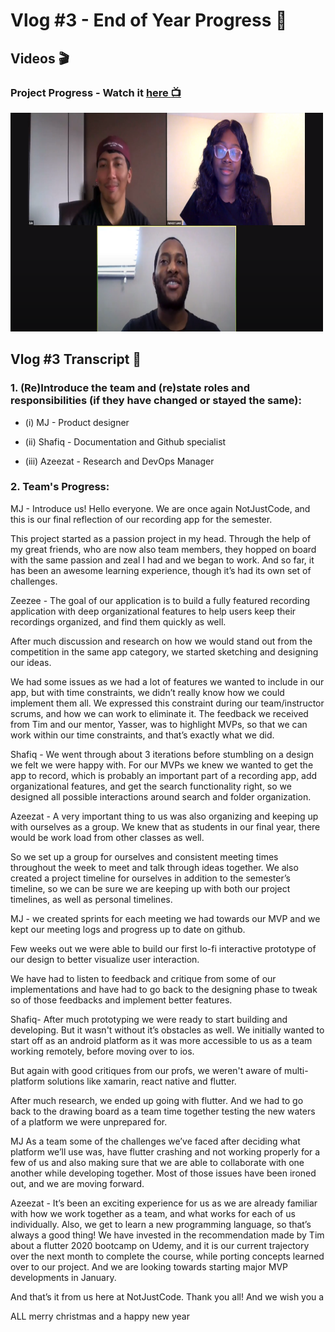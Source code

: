 # Vlog #3 - End of Year Progress :movie_camera:

## Videos :clapper:

### Project Progress - Watch it [here :tv:](https://www.youtube.com/watch?v=tVs_teoBS_A&ab_channel=NotAToaster94)
[<img src="https://github.com/NotJustCode3/The_Complete_Recorder/blob/main/Documentation/Miscellaneous/vlog3_thumbnail.png" width="500" height="350">](https://www.youtube.com/watch?v=tVs_teoBS_A&ab_channel=NotAToaster94)

## Vlog #3 Transcript :scroll:

### **1. (Re)Introduce the team and (re)state roles and responsibilities (if they have changed or stayed the same):**

  - (i)    MJ - Product designer
  
  - (ii)   Shafiq - Documentation and Github specialist

  - (iii)  Azeezat - Research and DevOps Manager

### **2. Team's Progress:**

MJ - Introduce us!
Hello everyone. We are once again NotJustCode, and this is our final reflection of our recording app for the semester.

This project started as a passion project in my head. Through the help of my great friends, who are now also team members, they hopped on board with the same passion and zeal I had and we began to work. And so far, it has been an awesome learning experience, though it’s had its own set of challenges.

Zeezee - The goal of our application is to build a fully featured recording application with deep organizational features to help users keep their recordings organized, and find them quickly as well. 

After much discussion and research on how we would stand out from the competition in the same app category, we started sketching and designing our ideas. 

We had some issues as we had a lot of features we wanted to include in our app, but with time constraints, we didn’t really know how we could implement them all. We expressed this constraint during our team/instructor scrums, and how we can work to eliminate it. The feedback we received from Tim and our mentor, Yasser, was to highlight MVPs, so that we can work within our time constraints, and that’s exactly what we did.

Shafiq - We went through about 3 iterations before stumbling on a design we felt we were happy with. For our MVPs we knew we wanted to get the app to record, which is probably an important part of a recording app, add organizational features, and get the search functionality right, so we designed all possible interactions around search and folder organization. 

Azeezat - A very important thing to us was also organizing and keeping up with ourselves as a group. We knew that as students in our final year, there would be work load from other classes as well. 

So we set up a group for ourselves and consistent meeting times throughout the week to meet and talk through ideas together. We also created a project timeline for ourselves in addition to the semester’s timeline, so we can be sure we are keeping up with both our project timelines, as well as personal timelines.

MJ - we created sprints for each meeting we had towards our MVP and we kept our meeting logs and progress up to date on github. 

Few weeks out we were able to build our first lo-fi interactive prototype of our design to better visualize user interaction. 

We have had to listen to feedback and critique from some of our implementations and have had to go back to the designing phase to tweak so of those feedbacks and implement better features. 

Shafiq- After much prototyping we were ready to start building and developing. But it wasn't without it’s obstacles as well. We initially wanted to start off as an android platform as it was more accessible to us as a team working remotely, before moving over to ios.

But again with good critiques from our profs, we weren't aware of multi-platform solutions like xamarin, react native and flutter. 

After much research, we ended up going with flutter. And we had to go back to the drawing board as a team time together testing the new waters of a platform we were unprepared for.

MJ
As a team some of the challenges we’ve faced after deciding what platform we’ll use was, have flutter crashing and not working properly for a few of us and also making sure that we are able to collaborate with one another while developing together. Most of those issues have been ironed out, and we are moving forward. 

Azeezat - It’s been an exciting experience for us as we are already familiar with how we work together as a team, and what works for each of us individually. Also, we get to learn a new programming language, so that’s always a good thing! We have invested in the recommendation made by Tim about a flutter 2020 bootcamp on Udemy, and it is our current trajectory over the next month to complete the course, while porting concepts learned over to our project. And we are looking towards starting major MVP developments in January. 

And that’s it from us here at NotJustCode. Thank you all! And we wish you a

ALL
merry christmas and a happy new year
